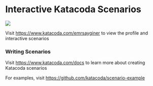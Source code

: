 # Interactive Katacoda Scenarios

[![](http://shields.katacoda.com/katacoda/emrsayginer/count.svg)](https://www.katacoda.com/emrsayginer "Get your profile on Katacoda.com")

Visit https://www.katacoda.com/emrsayginer to view the profile and interactive scenarios

### Writing Scenarios
Visit https://www.katacoda.com/docs to learn more about creating Katacoda scenarios

For examples, visit https://github.com/katacoda/scenario-example
